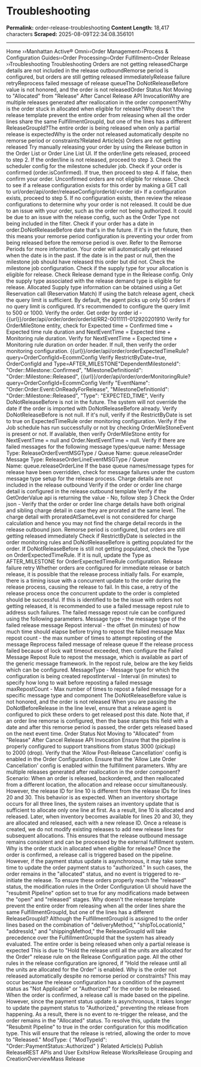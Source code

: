 # Troubleshooting

**Permalink:** order-release-troubleshooting
**Content Length:** 18,417 characters
**Scraped:** 2025-08-09T22:34:08.356101

---

Home &rsaquo;&rsaquo;Manhattan Active® Omni&rsaquo;&rsaquo;Order Management&rsaquo;&rsaquo;Process & Configuration Guides&rsaquo;&rsaquo;Order Processing&rsaquo;&rsaquo;Order Fulfillment&rsaquo;&rsaquo;Order Release ››Troubleshooting Troubleshooting Orders are not getting releasedCharge details are not included in the release outboundRemorse period is configured, but orders are still getting released immediatelyRelease failure retryReprocess failed message of release queueThe DoNotReleaseBefore value is not honored, and the order is not releasedOrder Status Not Moving to &quot;Allocated&quot; from &quot;Release&quot; After Cancel Release API InvocationWhy are multiple releases generated after reallocation in the order component?Why is the order stuck in allocated when eligible for release?Why doesn&#39;t the release template prevent the entire order from releasing when all the order lines share the same FulfillmentGroupId, but one of the lines has a different ReleaseGroupId?The entire order is being released when only a partial release is expectedWhy is the order not released automatically despite no remorse period or constraints?Related Article(s) Orders are not getting released Try manually releasing your order by using the Release button in the Order List or Order Line List UI. If the order/line gets released, proceed to step 2. If the order/line is not released, proceed to step 3. Check the scheduler config for the milestone scheduler job. Check if your order is confirmed (order.isConfirmed). If true, then proceed to step 4. If false, then confirm your order. Unconfirmed orders&nbsp;are not eligible for release. Check to see if a release configuration exists for this order by making a GET call to&nbsp;url/order/api/order/releaseConfig/orderId/&lt;order id&gt; If a configuration exists, proceed to step 5. If no configuration exists, then review the release configurations to determine why your order is not released. It could be due to an issue with your order, such as the order not being authorized. It could be due to an issue with the release config, such as the Order Type not being included in the filter. Check if your order has a date in order.DoNotReleaseBefore date that&#39;s in the future. If it&#39;s in the future, then this means your remorse period configuration is preventing your order from being released before the remorse period is over. Refer to the&nbsp;Remorse Periods&nbsp;for more information. Your order will automatically get released when the date is in the past. If the date is in the past or null, then the milestone job should have released this order but did not. Check the milestone job configuration. Check if the supply type for your allocation is eligible for release. Check Release demand type in the Release config. Only the supply type associated with the release demand type is eligible for release. Allocated Supply type information can be obtained using a Get Reservation call (Reservation Match) If using the batch release agent, check the query limit is sufficient. By default, the agent picks up only 50 orders if no query limit is configured. It&#39;s recommended to configure the query limit to 500 or 1000. Verify the order. Get order by order id - {{url}}/order/api/order/order/orderId/RR2-0011111-012920201910 Verify for OrderMileStone entity, check for Expected time = Confirmed time + Expected time rule duration and NextEventTime = Expected time + Monitoring rule duration. Verify for NextEventTime = Expected time + Monitoring rule duration on order header. If null, then verify the order monitoring configuration. {{url}}/order/api/order/orderExpectedTimeRule?query=OrderConfigId=EcommConfig Verify RestrictByDate=true, OrderConfigId and Type=AFTER_MILESTONE&quot;DependentMilestoneId&quot;: &quot;Order::Milestone::Confirmed&quot;, &quot;MilestoneDefinitionId&quot;: &quot;Order::Milestone::Released&quot;, {{url}}/order/api/order/orderMonitoringRule?query=OrderConfigId=EcommConfig Verify &quot;EventName&quot;: &quot;Order:Order:Event:OnReadyForRelease&quot;, &quot;MilestoneDefinitionId&quot;: &quot;Order::Milestone::Released&quot;, &quot;Type&quot;: &quot;EXPECTED_TIME&quot;, Verify DoNotReleaseBefore is not in the future. The system will not override the date if the order is imported with DoNotReleaseBefore already. Verify DoNotReleaseBefore is not null. If it&#39;s null, verify if the RestrictByDate is set to true on ExpectedTimeRule order monitoring configuration. Verify if the Job schedule has run successfully or not by checking OrderMileStoneEvent is present or not. If available, then verify OrderMileStone entity for NextEventTime = null and Order.NextEventTime = null. Verify if there are failed messages for the following message types/queue name: Message Type: ReleaseOrderEventMSGType&nbsp;/ Queue Name:&nbsp;queue.releaseOrder Message Type: ReleaseOrderLineEventMSGType&nbsp;/ Queue Name:&nbsp;queue.releaseOrderLine If the base queue names/message types&nbsp;for release have been overridden, check for message failures under the custom message type setup for the release process. Charge details are not included in the release outbound Verify if the order or order line charge detail is configured in the release outbound template Verify if the GetOrderValue api is returning the value - No, follow step 3 Check the Order json - Verify that the order or order line charge details have both original and sibling charge detail in case they are prorated at the same level. The charge detail with proratedAtSameLevel is not considered for charge calculation and hence you may not find the charge detail records in the release outbound json. Remorse period is configured, but orders are still getting released immediately Check if RestrictByDate is selected in the order monitoring rules&nbsp;and&nbsp;DoNotReleaseBefore is getting populated for the order. If&nbsp;DoNotReleaseBefore is still not getting populated, check&nbsp;the Type on OrderExpectedTimeRule. If it is null, update the Type as AFTER_MILESTONE for OrderExpectedTimeRule configuration. Release failure retry Whether orders are configured for immediate release or batch release, it is possible that the release process initially fails. For example, there is a timing issue with a concurrent update to the order&nbsp;during the release process, causing the release to fail. In this case, a retry of the release process once the concurrent update to the order is completed should&nbsp;be successful. If this is identified to be the issue with orders not getting released, it is recommended to use a failed message repost rule to address such failures. The failed message repost rule can be configured using the following parameters. Message type - the message type of the failed release&nbsp;message Repost interval - the offset (in minutes) of how much time should elapse before trying to repost the failed message Max repost count - the max number of times to attempt reposting of the message Reprocess failed message of release queue If the release process failed because of lock wait timeout exceeded, then configure the Failed Message Repost Rule to repost the message, which is available as part of the generic message framework. In the repost rule, below are the key fields which can be configured. MessageType - Message type for which the configuration is being created repostInterval - Interval (in minutes) to specify how long to wait before reposting a failed message maxRepostCount - Max number of times to repost a failed message for a specific message type and component The DoNotReleaseBefore value is not honored, and the order is not released When you are passing the DoNotBeforeRelease in the line level, ensure that a release agent is configured to pick these orders to get released post this date.&nbsp;Note that, if an order line remorse is configured, then the base stamps this field with a date and after this remorse period is passed, the order gets released based on the next event time. Order Status Not Moving to &quot;Allocated&quot; from &quot;Release&quot; After Cancel Release API Invocation Ensure that the pipeline is properly configured to support transitions from status&nbsp;3000 (pickup) to&nbsp;2000 (drop). Verify that the&nbsp;&#39;Allow Post-Release Cancellation&#39; config is enabled in the Order Configuration. Ensure that the&nbsp;&#39;Allow Late Order Cancellation&#39; config is enabled within the fulfillment parameters. Why are multiple releases generated after reallocation in the order component? Scenario: When an order is released, backordered, and then reallocated from a different location, the allocation and release occur simultaneously. However, the release ID for line 10 is different from the release IDs for lines 20 and 30. This behavior is as expected. When an inventory shortage occurs for all three lines, the system raises an inventory update that is sufficient to allocate only one line at first. As a result, line 10 is allocated and released. Later, when inventory becomes available for lines 20 and 30, they are allocated and released, each with a new release ID. Once a release is created, we do not modify existing releases to add new release lines for subsequent allocations. This ensures that the release outbound message remains consistent and can be processed by the external fulfillment system. Why is the order stuck in allocated when eligible for release? Once the order is confirmed, a release call is triggered based on the pipeline. However, if the payment status update is asynchronous, it may take some time to update the order payment status to &quot;authorized.&quot; In such cases, the order remains in the &quot;allocated&quot; status, and no event is triggered to re-initiate the release. To ensure these orders properly reach the &quot;released&quot; status, the modification rules in the Order Configuration UI should have the &quot;resubmit Pipeline&quot; option set to true for any modifications made between the &quot;open&quot; and &quot;released&quot; stages. Why doesn&#39;t the release template prevent the entire order from releasing when all the order lines share the same FulfillmentGroupId, but one of the lines has a different ReleaseGroupId? Although the FulfillmentGroupId is assigned to the order lines based on the combination of &quot;deliveryMethod,&quot; &quot;shipToLocationId,&quot; &quot;addressId,&quot; and &quot;shippingMethod,&quot; the ReleaseGroupId will take precedence over the FulfillmentGroupId that the system has already evaluated. The entire order is being released when only a partial release is expected This is due to &quot;Hold the release until all the units are allocated for the Order&quot; release rule on the Release Configuration page.&nbsp;All the other rules in the release configuration are ignored, if &quot;Hold the release until all the units are allocated for the Order&quot; is enabled. Why is the order not released automatically despite no remorse period or constraints? This may occur because the release configuration has a condition of the payment status as &quot;Not Applicable&quot; or &quot;Authorized&quot; for the order to be released. When the order is confirmed, a release call is made based on the pipeline. However, since the payment status update is asynchronous, it takes longer to update the payment status to &quot;Authorized,&quot; preventing the release from happening. As a result, there is no event to re-trigger the release, and the order remains in the &quot;Allocated&quot; status. To resolve this, update the &quot;Resubmit Pipeline&quot; to true in the order configuration for this modification type. This will ensure that the release is retried, allowing the order to move to &quot;Released.&quot; ModType: { &quot;ModTypeId&quot;: &quot;Order::PaymentStatus::Authorized&quot; } Related Article(s) Publish ReleaseREST APIs and User ExitsHow Release WorksRelease Grouping and CreationOverviewMass Release